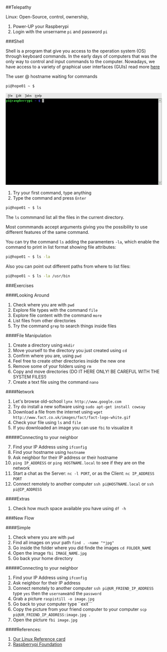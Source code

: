 ##Telepathy

Linux: Open-Source, control, ownership, 

1. Power-UP your Raspberypi
2. Login with the unsername ``pi`` and password ``pi``

###Shell

Shell is a program that give you access to the operation system (OS) through keyboard commands. In the early days of computers that was the only way to control and input commands to the computer. Nowadays, we have access to a variety of graphical user interfaces (GUIs) read more [here](https://en.wikipedia.org/wiki/Unix_shell)

The user @ hostname waiting for commands
```bash
pi@hope01 ~ $
```
<img src="https://raw.githubusercontent.com/hacklabes/HOPE_Sessions/master/00_Telepathy/imgs/terminal.png" width="600">


1. Try your first command, type anything
2. Type the command and press ```Enter```

```bash
pi@hope01 ~ $ ls
```

The ``ls`` commmand list all the files in the current directory.

Most commmands accept arguments giving you the possibility to use different features of the same command.

You can try the command ``ls`` adding the paramenters ``-la``, which enable the command to print in list format showing file attributes:

```bash
pi@hope01 ~ $ ls -la
```

Also you can point out different paths from where to list files:

```bash
pi@hope01 ~ $ ls -la /usr/bin
```

###Exercises

####Looking Around

1. Check where you are with ``pwd``
2. Explore file types with the command ```file```
3. Explore file content with the command ``more`` 
4. List files from other directories
5. Try the command ``grep`` to search things inside files

####File Manipulation

1. Create a directory using ``mkdir``
2. Move yourself to the directory you just created using ``cd``
3. Confirm where you are, using ``pwd``
4. Feel free to create other directories inside the new one
5. Remove some of your folders using ``rm``
6. Copy and move directories (DO IT HERE ONLY! BE CAREFUL WITH THE SYSTEM FILES!)
7. Create a text file using the command ``nano``


####Network

1. Let's browse old-school ``lynx http://www.google.com``
3. Try do install a new software using ``sudo apt-get install cowsay``
4. Download a file from the internet using ``wget http://www.fact.co.uk/images/fact/fact-logo-white.gif``
5. Check your file using ``ls`` and ``file``
6. If you downloaded an image you can use ``fbi`` to visualize it

#####Connecting to your neighbor

7. Find your IP Address using ``ifconfig``
8. Find your hostname using ``hostname``
9. Ask neighbor for their IP address or their hostname
10. ``ping IP_ADDRESS`` or ``ping HOSTNAME.local`` to see if they are on the network
11. Start a chat as the Server: ``nc -l PORT``, or as the Client: ``nc IP_ADDRESS PORT``
12. Connect remotely to another computer ``ssh pi@HOSTNAME.local`` or ``ssh pi@IP_ADDRESS``

####Extras

1. Check how much space available you have using ``df -h``


###New Flow

####Simple

1. Check where you are with ``pwd``
2. Find all images on your path ``find . -name "*jpg"``
3. Go inside the folder where you did finde the images ``cd FOLDER_NAME``
4. Open the image ``fbi IMAGE_NAME.jpg``
5. Go back your home directory

#####Connecting to your neighbor

1. Find your IP Address using ``ifconfig``
2. Ask neighbor for their IP address
3. Connect remotely to another computer ``ssh pi@UR_FRIEND_IP_ADDRESS`` type ``yes`` then the ``username``and the ``password``
4. Grab a picture ``raspistill -o image.jpg``
5. Go back to your computer type ``exit```
6. Copy the picture from your friend computer to your computer ``scp pi@UR_FRIEND_IP_ADDRESS:image.jpg .`` 
7. Open the picture ``fbi image.jpg``


####References:
1. [Our Linux Reference card](https://github.com/hacklabes/HOPE_Sessions/blob/master/00_Telepathy/Linux_Reference_Card.md)
2. [Raspberrypi Foundation](https://www.raspberrypi.org/documentation/usage/terminal/)
